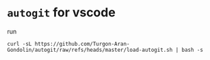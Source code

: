 # `autogit` for vscode
run
```
curl -sL https://github.com/Turgon-Aran-Gondolin/autogit/raw/refs/heads/master/load-autogit.sh | bash -s
```
